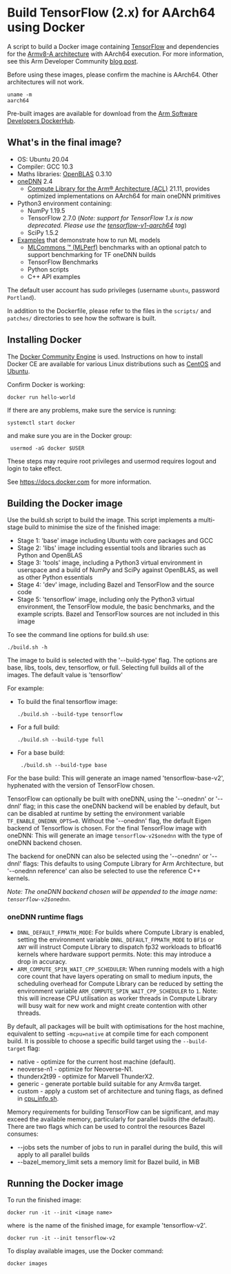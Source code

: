 # Build TensorFlow (2.x) for AArch64 using Docker

A script to build a Docker image containing [TensorFlow](https://www.tensorflow.org/) and dependencies for the [Armv8-A architecture](https://developer.arm.com/architectures/cpu-architecture/a-profile) with AArch64 execution.
For more information, see this Arm Developer Community [blog post](https://community.arm.com/developer/tools-software/tools/b/tools-software-ides-blog/posts/aarch64-docker-images-for-pytorch-and-tensorflow).

Before using these images, please confirm the machine is AArch64. Other architectures will not work.

```
uname -m
aarch64
```

Pre-built images are available for download from the [Arm Software Developers DockerHub](https://hub.docker.com/r/armswdev/tensorflow-arm-neoverse-n1).

## What's in the final image?
  * OS: Ubuntu 20.04
  * Compiler: GCC 10.3
  * Maths libraries: [OpenBLAS](https://www.openblas.net/) 0.3.10
  * [oneDNN](https://github.com/oneapi-src/oneDNN) 2.4
    - [Compute Library for the Arm® Architecture (ACL)](https://developer.arm.com/ip-products/processors/machine-learning/compute-library) 21.11, provides optimized implementations on AArch64 for main oneDNN primitives
  * Python3 environment containing:
    - NumPy 1.19.5
    - TensorFlow 2.7.0 (_Note: support for TensorFlow 1.x is now deprecated. Please use the [tensorflow-v1-aarch64](https://github.com/ARM-software/Tool-Solutions/releases/tag/tensorflow-v1-aarch64) tag_)
    - SciPy 1.5.2
  * [Examples](./examples/README.md) that demonstrate how to run ML models
    - [MLCommons :tm: (MLPerf)](https://mlperf.org/) benchmarks with an optional patch to support benchmarking for TF oneDNN builds
    - TensorFlow Benchmarks
    - Python scripts
    - C++ API examples

The default user account has sudo privileges (username `ubuntu`, password `Portland`).

In addition to the Dockerfile, please refer to the files in the `scripts/` and `patches/` directories to see how the software is built.

## Installing Docker
The [Docker Community Engine](https://docs.docker.com/install/) is used. Instructions on how to install Docker CE are available for various Linux distributions such as [CentOS](https://docs.docker.com/install/linux/docker-ce/centos/) and [Ubuntu](https://docs.docker.com/install/linux/docker-ce/ubuntu/).

Confirm Docker is working:

``` docker run hello-world ```

If there are any problems, make sure the service is running:

``` systemctl start docker ```

and make sure you are in the Docker group:

```  usermod -aG docker $USER ```

These steps may require root privileges and usermod requires logout and login to take effect.

See https://docs.docker.com for more information.


## Building the Docker image
Use the build.sh script to build the image. This script implements a multi-stage build to minimise the size of the finished image:
  * Stage 1: 'base' image including Ubuntu with core packages and GCC
  * Stage 2: 'libs' image including essential tools and libraries such as Python and OpenBLAS
  * Stage 3: 'tools' image, including a Python3 virtual environment in userspace and a build of NumPy and SciPy against OpenBLAS, as well as other Python essentials
  * Stage 4: 'dev' image, including Bazel and TensorFlow and the source code
  * Stage 5: 'tensorflow' image, including only the Python3 virtual environment, the TensorFlow module, the basic benchmarks, and the example scripts. Bazel and TensorFlow sources are not included in this image

To see the command line options for build.sh use:

``` ./build.sh -h ```

The image to build is selected with the '--build-type' flag. The options are base, libs, tools, dev, tensorflow, or full. Selecting full builds all of the images. The default value is 'tensorflow'


For example:

  * To build the final tensorflow image:

    ``` ./build.sh --build-type tensorflow ```

  * For a full build:

    ``` ./build.sh --build-type full ```

  * For a base build:

    ```  ./build.sh --build-type base ```

For the base build: This will generate an image named 'tensorflow-base-v2', hyphenated with the version of TensorFlow chosen.

TensorFlow can optionally be built with oneDNN, using the '--onednn' or '--dnnl' flag; in this case the oneDNN backend will be enabled by default, but can be disabled at runtime by setting the environment variable `TF_ENABLE_ONEDNN_OPTS=0`.
Without the '--onednn' flag, the default Eigen backend of Tensorflow is chosen. For the final TensorFlow image with oneDNN: This will generate an image `tensorflow-v2$onednn` with the type of oneDNN backend chosen.

The backend for oneDNN can also be selected using the '--onednn' or '--dnnl' flags:
This defaults to using Compute Library for Arm Architecture, but '--onednn reference' can also be selected to use the reference C++ kernels.

_Note: The oneDNN backend chosen will be appended to the image name: `tensorflow-v2$onednn`._

### oneDNN runtime flags
- `DNNL_DEFAULT_FPMATH_MODE`: For builds where Compute Library is enabled, setting the environment variable `DNNL_DEFAULT_FPMATH_MODE` to `BF16` or `ANY` will instruct Compute Library to dispatch fp32 workloads to bfloat16 kernels where hardware support permits. Note: this may introduce a drop in accuracy.
- `ARM_COMPUTE_SPIN_WAIT_CPP_SCHEDULER`: When running models with a high core count that have layers operating on small to medium inputs, the scheduling overhead for Compute Library can be reduced by setting the environment variable `ARM_COMPUTE_SPIN_WAIT_CPP_SCHEDULER` to `1`. Note: this will increase CPU utilisation as worker threads in Compute Library will busy wait for new work and might create contention with other threads.

By default, all packages will be built with optimisations for the host machine, equivalent to setting `-mcpu=native` at compile time for each component build.
It is possible to choose a specific build target using the `--build-target` flag:
  * native       - optimize for the current host machine (default).
  * neoverse-n1  - optimize for Neoverse-N1.
  * thunderx2t99 - optimize for Marvell ThunderX2.
  * generic      - generate portable build suitable for any Armv8a target.
  * custom       - apply a custom set of architecture and tuning flags, as defined in [cpu_info.sh](cpu_info.sh).

Memory requirements for building TensorFlow can be significant, and may exceed the available
memory, particularly for parallel builds (the default). There are two flags which can be used to
control the resources Bazel consumes:

  * --jobs sets the number of jobs to run in parallel during the build, this will apply to all parallel builds
  * --bazel_memory_limit sets a memory limit for Bazel build, in MiB

## Running the Docker image
To run the finished image:

  ``` docker run -it --init <image name> ```

where <image name> is the name of the finished image, for example 'tensorflow-v2'.

  ``` docker run -it --init tensorflow-v2 ```

To display available images, use the Docker command:

  ``` docker images ```
